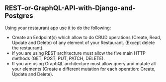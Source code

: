 ## REST-or-GraphQL-API-with-Django-and-Postgres

Using your restaurant app use it to do the following:

- Create an Endpoint(s) which allow to do CRUD operations (Create, Read, Update and Delete) of any element of your Restaurant. (Except delete the restaurant).
- If you are using REST architecture must allow the five main HTTP methods (GET, POST, PUT, PATCH, DELETE).
- If you are using GraphQL architecture must allow query and mutate all your elements (Create a different mutation for each operation: Create, Update and Delete).
